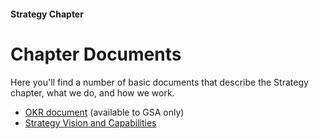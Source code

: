 #### Strategy Chapter 
# Chapter Documents

Here you'll find a number of basic documents that describe the Strategy chapter, what we do, and how we work.

- [OKR document](https://docs.google.com/document/d/10jRc9Bq8twdhfLlQW4ncmkcKjRjgSqhwW75DefI52WM/edit) (available to GSA only)
- [Strategy Vision and Capabilities](https://docs.google.com/presentation/d/1ljs5mVv4HFP4ymS25TE6yNFdI34s_AQpHYc9Rbw04jY/edit#slide=id.p)
